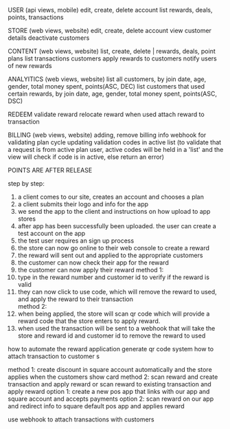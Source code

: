 USER (api views, mobile)
edit, create, delete account
list rewards, deals, points, transactions


STORE (web views, website)
edit, create, delete account
view customer details
deactivate customers



CONTENT (web views, website)
list, create, delete | rewards, deals, point plans
list transactions customers
apply rewards to customers
notify users of new rewards



ANALYITICS (web views, website)
list all customers, by join date, age, gender, total money spent, points(ASC, DEC)
list customers that used certain rewards, by join date, age, gender, total money spent, points(ASC, DSC)



REDEEM
validate reward
relocate reward when used
attach reward to transaction



BILLING (web views, website)
adding, remove billing info
webhook for validating plan cycle
updating validation codes in active list
(to validate that a request is from active plan user, active codes will be held in a 'list' and the view will check if code is in active, else return an error)


POINTS ARE AFTER RELEASE


step by step:
1. a client comes to our site, creates an account and chooses a plan
2. a client submits their logo and info for the app
3. we send the app to the client and instructions on how upload to app stores
4. after app has been successfully been uploaded. the user can create a test account on the app
5. the test user requires an sign up process
6. the store can now go online to their web console to create a reward
7. the reward will sent out and applied to the appropriate customers
8. the customer can now check their app for the reward
9. the customer can now apply their reward
method 1:
10.  type in the reward number and customer id to verify if the reward is valid
11. they can now click to use code, which will remove the reward to used, and apply the reward to their transaction  
method 2:
10. when being applied, the store will scan qr code which will provide a reward code that the store enters to apply reward.
11. when used the transaction will be sent to a webhook that will take the store and reward id and customer id to remove the reward to used

how to automate the reward application
generate qr code system
how to attach transaction to customer s

method 1:
create discount in square account automatically and the store applies when the customers show card
method 2:
scan reward and create transaction and apply reward or scan reward to existing transaction and apply reward
option 1:
create a new pos app that links with our app and square account and accepts payments
option 2:
scan reward on our app and redirect info to square default pos app and applies reward

use webhook to attach transactions with customers

